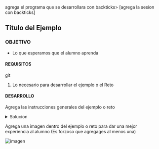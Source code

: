 
agrega el programa que se desarrollara con backticks> [agrega la sesion con backticks]

## Titulo del Ejemplo

### OBJETIVO

- Lo que esperamos que el alumno aprenda

#### REQUISITOS
git 
1. Lo necesario para desarrollar el ejemplo o el Reto

#### DESARROLLO

Agrega las instrucciones generales del ejemplo o reto

<details>
	<summary>Solucion</summary>
        <p> Agrega aqui la solucion</p>
        <p>Recuerda! escribe cada paso para desarrollar la solución del ejemplo o reto </p>
</details>

Agrega una imagen dentro del ejemplo o reto para dar una mejor experiencia al alumno (Es forzoso que agregages al menos una) 

![imagen](https://picsum.photos/200/300)


